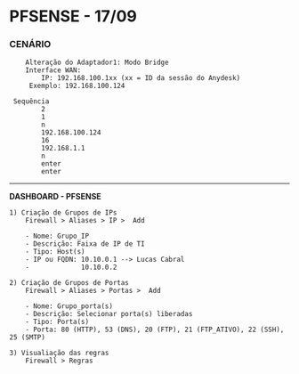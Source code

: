 # PFSENSE - 17/09 

### CENÁRIO

        Alteração do Adaptador1: Modo Bridge
        Interface WAN:
            IP: 192.168.100.1xx (xx = ID da sessão do Anydesk)
         Exemplo: 192.168.100.124

     Sequência
            2
            1
            n
            192.168.100.124
            16
            192.168.1.1
            n
            enter
            enter

------------------------------------

**DASHBOARD - PFSENSE**

    1) Criação de Grupos de IPs
        Firewall > Aliases > IP >  Add

        - Nome: Grupo_IP
        - Descrição: Faixa de IP de TI
        - Tipo: Host(s)
        - IP ou FQDN: 10.10.0.1 --> Lucas Cabral
        -             10.10.0.2

    2) Criação de Grupos de Portas
        Firewall > Aliases > Portas >  Add

        - Nome: Grupo_porta(s)
        - Descrição: Selecionar porta(s) liberadas
        - Tipo: Porta(s)
        - Porta: 80 (HTTP), 53 (DNS), 20 (FTP), 21 (FTP_ATIVO), 22 (SSH), 25 (SMTP)

    3) Visualiação das regras
        Firewall > Regras

        
